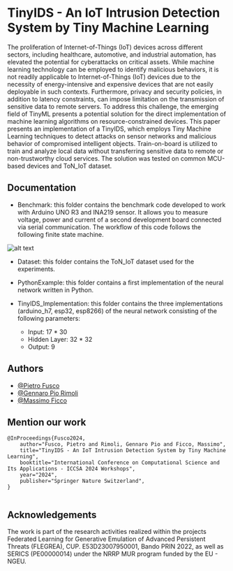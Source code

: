 
# TinyIDS - An IoT Intrusion Detection System by Tiny Machine Learning

The proliferation of Internet-of-Things (IoT) devices across different sectors, including healthcare, automotive, and industrial automation, has elevated the potential for cyberattacks on critical assets. While machine learning technology can be employed to identify malicious behaviors, it is not readily applicable to Internet-of-Things (IoT) devices due to the necessity of energy-intensive and expensive devices that are not easily deployable in such contexts. Furthermore, privacy and security policies, in addition to latency constraints, can impose limitation on the transmission of sensitive data to remote servers. To address this challenge, the emerging field of TinyML presents a potential solution for the direct implementation of machine learning algorithms on resource-constrained devices. This paper presents an implementation of a TinyIDS, which employs Tiny Machine Learning techniques to detect attacks on sensor networks and malicious behavior of compromised intelligent objects. Train-on-board is utilized to train and analyze local data without transferring sensitive data to remote or non-trustworthy cloud services. The solution was tested on common MCU-based devices and ToN_IoT dataset. 


## Documentation

- Benchmark: this folder contains the benchmark code developed to work with Arduino UNO R3 and INA219 sensor. It allows you to measure voltage, power and current of a second development board connected via serial communication. The workflow of this code follows the following finite state machine.

![alt text](https://raw.githubusercontent.com/iotresearchunisa/TinyIDS/main/Documnetation/img/TinyML_MSF.png)

- Dataset: this folder contains the ToN_IoT dataset used for the experiments.

- PythonExample: this folder contains a first implementation of the neural network written in Python.

- TinyIDS_Implementation: this folder contains the three implementations (arduino_h7, esp32, esp8266) of the neural network consisting of the following parameters:
    - Input: 17 * 30
    - Hidden Layer: 32 * 32
    - Output: 9
	
## Authors

- [@Pietro Fusco](https://docenti.unisa.it/064613/home)
- [@Gennaro Pio Rimoli](https://github.com/gprimoli)
- [@Massimo Ficco](https://docenti.unisa.it/058291/home)
## Mention our work
```
@InProceedings{Fusco2024,
    author="Fusco, Pietro and Rimoli, Gennaro Pio and Ficco, Massimo",
    title="TinyIDS - An IoT Intrusion Detection System by Tiny Machine Learning",
    booktitle="International Conference on Computational Science and Its Applications - ICCSA 2024 Workshops",
    year="2024",
    publisher="Springer Nature Switzerland",
}


```
## Acknowledgements

The work is part of the research activities realized within the projects Federated Learning for Generative Emulation of Advanced Persistent Threats (FLEGREA), CUP. E53D23007950001, Bando PRIN 2022, as well as SERICS (PE00000014) under the NRRP MUR program funded by the EU - NGEU.

